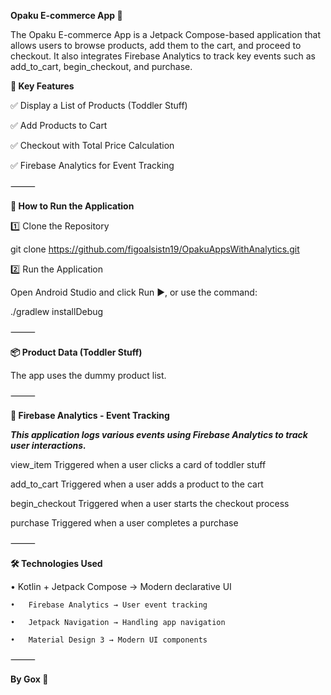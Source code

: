 **Opaku E-commerce App 🛒**

The Opaku E-commerce App is a Jetpack Compose-based application that allows users to browse products, add them to the cart, and proceed to checkout. It also integrates Firebase Analytics to track key events such as add_to_cart, begin_checkout, and purchase.

**📌 Key Features**

✅ Display a List of Products (Toddler Stuff)

✅ Add Products to Cart

✅ Checkout with Total Price Calculation

✅ Firebase Analytics for Event Tracking


⸻

**🚀 How to Run the Application**

1️⃣ Clone the Repository

git clone https://github.com/figoalsistn19/OpakuAppsWithAnalytics.git

2️⃣ Run the Application

Open Android Studio and click Run ▶, or use the command:

./gradlew installDebug

⸻

**📦 Product Data (Toddler Stuff)**

The app uses the dummy product list.

⸻

**📲 Firebase Analytics - Event Tracking**

**_This application logs various events using Firebase Analytics to track user interactions._**

view_item Triggered when a user clicks a card of toddler stuff

add_to_cart	Triggered when a user adds a product to the cart

begin_checkout	Triggered when a user starts the checkout process

purchase	Triggered when a user completes a purchase


⸻

**🛠️ Technologies Used**	
 
  •	Kotlin + Jetpack Compose → Modern declarative UI
  
	•	Firebase Analytics → User event tracking
 
	•	Jetpack Navigation → Handling app navigation
 
	•	Material Design 3 → Modern UI components

⸻

**By Gox 🚀**
